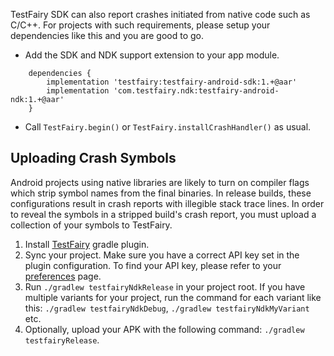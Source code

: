 TestFairy SDK can also report crashes initiated from native code such as C/C++. For projects with such requirements, please setup your dependencies like this and you are good to go.

* Add the SDK and NDK support extension to your app module.
```
    dependencies {
        implementation 'testfairy:testfairy-android-sdk:1.+@aar'
        implementation 'com.testfairy.ndk:testfairy-android-ndk:1.+@aar'
    }
```

* Call `TestFairy.begin()` or `TestFairy.installCrashHandler()` as usual.

## Uploading Crash Symbols

Android projects using native libraries are likely to turn on compiler flags which strip symbol names from the final binaries. In release builds, these configurations result in crash reports with illegible stack trace lines. In order to reveal the symbols in a stripped build's crash report, you must upload a collection of your symbols to TestFairy.

1. Install [TestFairy](https://github.com/testfairy/testfairy-gradle-plugin) gradle plugin. 
2. Sync your project. Make sure you have a correct API key set in the plugin configuration. To find your API key, please refer to your [preferences](https://app.testfairy.com/settings) page.
3. Run `./gradlew testfairyNdkRelease` in your project root. If you have multiple variants for your project, run the command for each variant like this: `./gradlew testfairyNdkDebug`, `./gradlew testfairyNdkMyVariant` etc.
4. Optionally, upload your APK with the following command: `./gradlew testfairyRelease`.
